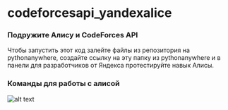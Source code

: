 # codeforcesapi_yandexalice
### Подружите Алису и CodeForces API
Чтобы запустить этот код залейте файлы из репозитория на pythonanywhere, создайте ссылку на эту папку из pythonanywhere и в панели для разработчиков от Яндекса протестируйте навык Алисы.
### Команды для работы с алисой
![alt text](https://pp.userapi.com/c845321/v845321017/1fca87/V0cUK2HZk6E.jpg)
